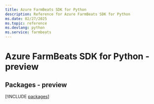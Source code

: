 ```yaml
---
title: Azure FarmBeats SDK for Python
description: Reference for Azure FarmBeats SDK for Python
ms.date: 02/27/2025
ms.topic: reference
ms.devlang: python
ms.service: farmbeats
---
```

# Azure FarmBeats SDK for Python - preview
## Packages - preview
[!INCLUDE [packages](farmbeats-index.md)]